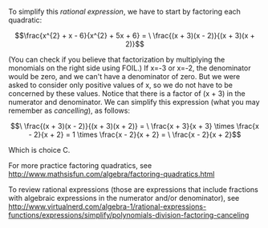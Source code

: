 To simplify this *rational expression*, we have to start
by factoring each quadratic:

$$\frac{x^{2} + x - 6}{x^{2} + 5x + 6} = \ \frac{(x + 3)(x - 2)}{(x + 3)(x + 2)}$$

(You can check if you believe that factorization by multiplying the
monomials on the right side using FOIL.) If x=-3 or x=-2, the
denominator would be zero, and we can't have a denominator of zero. But
we were asked to consider only positive values of x, so we do not have
to be concerned by these values. Notice that there is a factor of (x +
3) in the numerator and denominator. We can simplify this expression
(what you may remember as *cancelling*), as follows:

$$\ \frac{(x + 3)(x - 2)}{(x + 3)(x + 2)} = \ \frac{x + 3}{x + 3} \times \frac{x - 2}{x + 2} = 1 \times \frac{x - 2}{x + 2} = \ \frac{x - 2}{x + 2}$$

Which is choice C.

For more practice factoring quadratics, see
<http://www.mathsisfun.com/algebra/factoring-quadratics.html>

To review rational expressions (those are expressions that include
fractions with algebraic expressions in the numerator and/or
denominator), see
<http://www.virtualnerd.com/algebra-1/rational-expressions-functions/expressions/simplify/polynomials-division-factoring-canceling>
